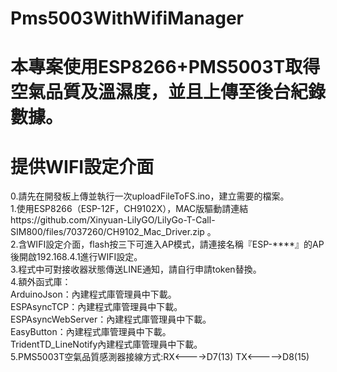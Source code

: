 # Pms5003WithWifiManager
# 本專案使用ESP8266+PMS5003T取得空氣品質及溫濕度，並且上傳至後台紀錄數據。
# 提供WIFI設定介面
0.請先在開發板上傳並執行一次uploadFileToFS.ino，建立需要的檔案。<br>
1.使用ESP8266（ESP-12F，CH9102X），MAC版驅動請連結https://github.com/Xinyuan-LilyGO/LilyGo-T-Call-SIM800/files/7037260/CH9102_Mac_Driver.zip 。<br> 
2.含WIFI設定介面，flash按三下可進入AP模式，請連接名稱『ESP-****』的AP後開啟192.168.4.1進行WIFI設定。<br> 
3.程式中可對接收器狀態傳送LINE通知，請自行申請token替換。<br> 
4.額外函式庫：<br> 
  ArduinoJson：內建程式庫管理員中下載。<br>
  ESPAsyncTCP：內建程式庫管理員中下載。<br>
  ESPAsyncWebServer：內建程式庫管理員中下載。<br>
  EasyButton：內建程式庫管理員中下載。<br>
  TridentTD_LineNotify內建程式庫管理員中下載。<br>
5.PMS5003T空氣品質感測器接線方式:RX<---->D7(13) TX<----->D8(15)
